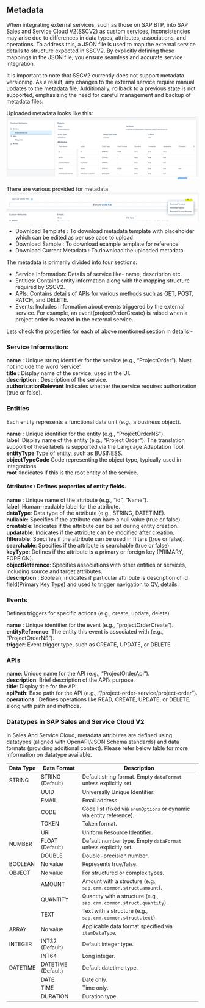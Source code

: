 ## Metadata

When integrating external services, such as those on SAP BTP, into SAP Sales and Service Cloud V2(SSCV2) as custom services, inconsistencies may arise due to differences in data types, attributes, associations, and operations. To address this, a JSON file is used to map the external service details to structure expected in SSCV2. By explicitly defining these mappings in the JSON file, you ensure seamless and accurate service integration.

It is important to note that SSCV2 currently does not support metadata versioning. As a result, any changes to the external service require manual updates to the metadata file. Additionally, rollback to a previous state is not supported, emphasizing the need for careful management and backup of metadata files.

Uploaded metadata looks like this:
![Entity](../Images/Metadata.png)

There are various provided for metadata 
![Entity](../Images/MD.png)

 - Download Template : To download metadata template with placeholder which can be edited as per use case to upload
 - Download Sample : To download example template for reference
 - Download Current Metadata : To download the uploaded metadata


The metadata is primarily divided into four sections:
- Service Information: Details of service like- name, description etc.
- Entities: Contains entity information along with the mapping structure required by SSCV2.
- APIs: Contains details of APIs for various methods such as GET, POST, PATCH, and DELETE.
- Events: Includes information about events triggered by the external service. For example, an event(projectOrderCreate) is raised when a project order is created in the external service.

Lets check the properties for each of above mentioned section in details -

### Service Information:
__name__	:
    Unique string identifier for the service (e.g., “ProjectOrder”). Must not include the word ‘service’.<br>
__title__ : 
 	Display name of the service, used in the UI.<br>
__description__ :
    Description of the service.<br>
__authorizationRelevant__
   Indicates whether the service requires authorization (true or false).

### Entities
Each entity represents a functional data unit (e.g., a business object).

__name__ : 	Unique identifier for the entity (e.g., “ProjectOrderNS”).<br>
__label__:	Display name of the entity (e.g., “Project Order”). The translation support of these labels is supported via the Language Adaptation Tool. <br>
__entityType__	Type of entity, such as BUSINESS.<br>
__objectTypeCode__	Code representing the object type, typically used in integrations.<br>
__root__ :Indicates if this is the root entity of the service.

####  Attributes : Defines properties of entity fields.
__name__ :	Unique name of the attribute (e.g., “id”, “Name”).<br>
__label__:	Human-readable label for the attribute.<br>
__dataType__:	Data type of the attribute (e.g., STRING, DATETIME).<br>
__nullable__:	Specifies if the attribute can have a null value (true or false).<br>
__creatable__:	Indicates if the attribute can be set during entity creation.<br>
__updatable__:	Indicates if the attribute can be modified after creation.<br>
__filterable__:	Specifies if the attribute can be used in filters (true or false).<br>
__searchable__:	Specifies if the attribute is searchable (true or false).<br>
__keyType__:	Defines if the attribute is a primary or foreign key (PRIMARY, FOREIGN).<br>
__objectReference__:	Specifies associations with other entities or services, including source and target attributes.<br>
__description__ : Boolean, indicates if particular attribute is description of id field(Primary Key Type) and used to trigger navigation to QV, details.

### Events
Defines triggers for specific actions (e.g., create, update, delete).

__name__ :	Unique identifier for the event (e.g., “projectOrderCreate”).<br>
__entityReference__: The entity this event is associated with (e.g., “ProjectOrderNS”).<br>
__trigger__:	Event trigger type, such as CREATE, UPDATE, or DELETE.

### APIs

__name__:	Unique name for the API (e.g., “ProjectOrderApi”).<br>
__description__:	Brief description of the API’s purpose.<br>
__title__:	Display title for the API.<br>
__apiPath__:	Base path for the API (e.g., “/project-order-service/project-order”).<br>
__operations__ :	Defines operations like READ, CREATE, UPDATE, or DELETE, along with path and methods.<br>

### Datatypes in SAP Sales and Service Cloud V2

In Sales And Service Cloud, metadata attributes are defined using datatypes (aligned with OpenAPI/JSON Schema standards) and data formats (providing additional context). Please refer below table for more information on datatype available.

| Data Type | Data Format       | Description                                                                   |
|-----------|-------------------|-------------------------------------------------------------------------------|
| STRING    | STRING (Default)  | Default string format. Empty `dataFormat` unless explicitly set.             |
|           | UUID              | Universally Unique Identifier.                                               |
|           | EMAIL             | Email address.                                                               |
|           | CODE              | Code list (fixed via `enumOptions` or dynamic via entity reference).          |
|           | TOKEN             | Token format.                                                                |
|           | URI               | Uniform Resource Identifier.                                                 |
| NUMBER    | FLOAT (Default)   | Default number type. Empty `dataFormat` unless explicitly set.               |
|           | DOUBLE            | Double-precision number.                                                     |
| BOOLEAN   | No value          | Represents true/false.                                                       |
| OBJECT    | No value          | For structured or complex types.                                             |
|           | AMOUNT            | Amount with a structure (e.g., `sap.crm.common.struct.amount`).              |
|           | QUANTITY          | Quantity with a structure (e.g., `sap.crm.common.struct.quantity`).          |
|           | TEXT              | Text with a structure (e.g., `sap.crm.common.struct.text`).                  |
| ARRAY     | No value          | Applicable data format specified via `itemDataType`.                         |
| INTEGER   | INT32 (Default)   | Default integer type.                                                        |
|           | INT64             | Long integer.                                                                |
| DATETIME  | DATETIME (Default)| Default datetime type.                                                       |
|           | DATE              | Date only.                                                                   |
|           | TIME              | Time only.                                                                   |
|           | DURATION          | Duration type.                                                               |



